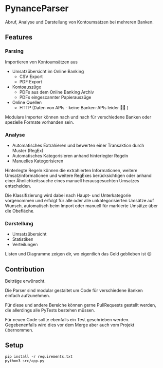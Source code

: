 # PynanceParser

Abruf, Analyse und Darstellung von Kontoumsätzen bei mehreren Banken.

## Features

### Parsing

Importieren von Kontoumsätzen aus

- Umsatzübersicht im Online Banking
    - CSV Export
    - PDF Export
- Kontoauszüge
    - PDFs aus dem Online Banking Archiv
    - PDFs eingescannter Papierauszüge
- Online Quellen
    - HTTP (Daten von APIs - keine Banken-APIs leider :man_shrugging: )

Modulare Importer können nach und nach für verschiedene Banken oder spezielle Formate vorhanden sein.

### Analyse

- Automatisches Extrahieren und bewerten einer Transaktion durch Muster (RegEx)
- Automatisches Kategorisieren anhand hinterlegter Regeln
- Manuelles Kategorisieren

Hinterlegte Regeln können die extrahierten Informationen, weitere Umsatzinformationen und weitere RegExes berücksichtigen oder anhand einer Ähnlichkeitssuche eines manuell herausgesuchten Umsatzes entscheiden.

Die Klassifizierung wird dabei nach Haupt- und Unterkategorie vorgenommen und erfolgt für alle oder alle unkategorisierten Umsätze auf Wunsch, automatisch beim Import oder manuell für markierte Umsätze über die Obefläche.

### Darstellung

- Umsatzübersicht
- Statistiken
- Verteilungen

Listen und Diagramme zeigen dir, wo eigentlich das Geld geblieben ist :wink:

## Contribution

Beiträge erwünscht.

Die Parser sind modular gestaltet um Code für verschiedene Banken einfach aufzunehmen.

Für diese und andere Bereiche können gerne PullRequests gestellt werden, die allerdings alle PyTests bestehen müssen.

Für neuen Code sollte ebenfalls ein Test geschrieben werden. Gegebenenfalls wird dies vor dem Merge aber auch vom Projekt übernommen.

## Setup

```
pip install -r requirements.txt
python3 src/app.py
```